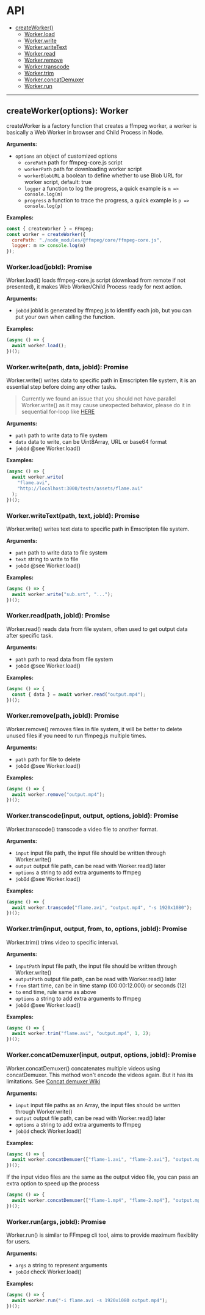 # API

- [createWorker()](#create-worker)
  - [Worker.load](#worker-load)
  - [Worker.write](#worker-write)
  - [Worker.writeText](#worker-writeText)
  - [Worker.read](#worker-read)
  - [Worker.remove](#worker-remove)
  - [Worker.transcode](#worker-transcode)
  - [Worker.trim](#worker-trim)
  - [Worker.concatDemuxer](#worker-concatDemuxer)
  - [Worker.run](#worker-run)

---

<a name="create-worker"></a>

## createWorker(options): Worker

createWorker is a factory function that creates a ffmpeg worker, a worker is basically a Web Worker in browser and Child Process in Node.

**Arguments:**

- `options` an object of customized options
  - `corePath` path for ffmpeg-core.js script
  - `workerPath` path for downloading worker script
  - `workerBlobURL` a boolean to define whether to use Blob URL for worker script, default: true
  - `logger` a function to log the progress, a quick example is `m => console.log(m)`
  - `progress` a function to trace the progress, a quick example is `p => console.log(p)`

**Examples:**

```javascript
const { createWorker } = FFmpeg;
const worker = createWorker({
  corePath: "./node_modules/@ffmpeg/core/ffmpeg-core.js",
  logger: m => console.log(m)
});
```

<a name="worker-load"></a>

### Worker.load(jobId): Promise

Worker.load() loads ffmpeg-core.js script (download from remote if not presented), it makes Web Worker/Child Process ready for next action.

**Arguments:**

- `jobId` jobId is generated by ffmpeg.js to identify each job, but you can put your own when calling the function.

**Examples:**

```javascript
(async () => {
  await worker.load();
})();
```

<a name="worker-write"></a>

### Worker.write(path, data, jobId): Promise

Worker.write() writes data to specific path in Emscripten file system, it is an essential step before doing any other tasks.

> Currently we found an issue that you should not have parallel Worker.write() as it may cause unexpected behavior, please do it in sequential for-loop like [HERE](https://github.com/ffmpegjs/ffmpeg.js/blob/master/examples/browser/image2video.html#L36)

**Arguments:**

- `path` path to write data to file system
- `data` data to write, can be Uint8Array, URL or base64 format
- `jobId` @see Worker.load()

**Examples:**

```javascript
(async () => {
  await worker.write(
    "flame.avi",
    "http://localhost:3000/tests/assets/flame.avi"
  );
})();
```

<a name="worker-writeText"></a>

### Worker.writeText(path, text, jobId): Promise

Worker.write() writes text data to specific path in Emscripten file system.

**Arguments:**

- `path` path to write data to file system
- `text` string to write to file
- `jobId` @see Worker.load()

**Examples:**

```javascript
(async () => {
  await worker.write("sub.srt", "...");
})();
```

<a name="worker-read"></a>

### Worker.read(path, jobId): Promise

Worker.read() reads data from file system, often used to get output data after specific task.

**Arguments:**

- `path` path to read data from file system
- `jobId` @see Worker.load()

**Examples:**

```javascript
(async () => {
  const { data } = await worker.read("output.mp4");
})();
```

<a name="worker-remove"></a>

### Worker.remove(path, jobId): Promise

Worker.remove() removes files in file system, it will be better to delete unused files if you need to run ffmpeg.js multiple times.

**Arguments:**

- `path` path for file to delete
- `jobId` @see Worker.load()

**Examples:**

```javascript
(async () => {
  await worker.remove("output.mp4");
})();
```

<a name="worker-transcode"></a>

### Worker.transcode(input, output, options, jobId): Promise

Worker.transcode() transcode a video file to another format.

**Arguments:**

- `input` input file path, the input file should be written through Worker.write()
- `output` output file path, can be read with Worker.read() later
- `options` a string to add extra arguments to ffmpeg
- `jobId` @see Worker.load()

**Examples:**

```javascript
(async () => {
  await worker.transcode("flame.avi", "output.mp4", "-s 1920x1080");
})();
```

<a name="worker-trim"></a>

### Worker.trim(input, output, from, to, options, jobId): Promise

Worker.trim() trims video to specific interval.

**Arguments:**

- `inputPath` input file path, the input file should be written through Worker.write()
- `outputPath` output file path, can be read with Worker.read() later
- `from` start time, can be in time stamp (00:00:12.000) or seconds (12)
- `to` end time, rule same as above
- `options` a string to add extra arguments to ffmpeg
- `jobId` @see Worker.load()

**Examples:**

```javascript
(async () => {
  await worker.trim("flame.avi", "output.mp4", 1, 2);
})();
```

<a name="worker-concatDemuxer"></a>

### Worker.concatDemuxer(input, output, options, jobId): Promise

Worker.concatDemuxer() concatenates multiple videos using concatDemuxer. This method won't encode the videos again. But it has its limitations. See [Concat demuxer Wiki](https://trac.ffmpeg.org/wiki/Concatenate)

**Arguments:**

- `input` input file paths as an Array, the input files should be written through Worker.write()
- `output` output file path, can be read with Worker.read() later
- `options` a string to add extra arguments to ffmpeg
- `jobId` check Worker.load()

**Examples:**

```javascript
(async () => {
  await worker.concatDemuxer(["flame-1.avi", "flame-2.avi"], "output.mp4");
})();
```

If the input video files are the same as the output video file, you can pass an extra option to speed up the process

```javascript
(async () => {
  await worker.concatDemuxer(["flame-1.mp4", "flame-2.mp4"], "output.mp4", "-c copy");
})();
```

<a name="worker-run"></a>

### Worker.run(args, jobId): Promise

Worker.run() is similar to FFmpeg cli tool, aims to provide maximum flexiblity for users.

**Arguments:**

- `args` a string to represent arguments
- `jobId` check Worker.load()

**Examples:**

```javascript
(async () => {
  await worker.run("-i flame.avi -s 1920x1080 output.mp4");
})();
```
